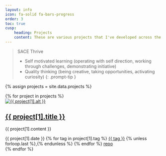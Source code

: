 ```yaml
---
layout: info
icon: fa-solid fa-bars-progress
order: 3
toc: true
cusp: 
    heading: Projects
    content: These are various projects that I've developed across the past few years, sorted chronologically (newest to oldest!).<br>For more, see my <a href = "https://github.com/phthallo/">GitHub</a> profile.
---
```


>  SACE Thrive
> - Self motivated learning (operating with self direction, working through challenges, demonstrating initiative)
> - Quality thinking (being creative, taking opportunities, activating curiosity)
{: .prompt-tip }

{% assign projects = site.data.projects %}
<div id="project-post-list" class = "px-xl-1">
{% for project in projects %}
<article class="card-wrapper card">
<div class="project-preview col-md-12 row g-0 flex-md-row-reverse">
    <a href = "{{ project[1].blog }}"><img style = "display: cover" src="/assets/img/projects/project-{{ project[1].img }}" alt="{{ project[1].alt }}"></a>
    <div class="card-body d-flex flex-column">
        <a href = "{{ project[1].blog }}" class = "project-links">
            <h1 class="card-title my-2 mt-md-0">
                <span data-bs-toggle="tooltip" data-bs-placement="right" data-bs-original-title="{{ project[1].tooltip }}">
                {{ project[1].title }}
                </span>
            </h1>
        </a>
            <div class="card-text content mt-0 mb-3">
                <p>{{ project[1].content }}</p>
            </div>
        <div class="post-meta align-items-end">
            <div class="me-auto">
                <i class="far fa-calendar fa-fw me-1"></i>
                <time>{{ project[1].date }}</time> 
                <i class="fa-solid fa-tag fa-fw me-1"></i> 
                <span class="categories">
                {% for tag in project[1].tag %}
                    <a href = "/tags/{{ tag }}">{{ tag }}</a>
                    {% unless forloop.last %},{% endunless %}
                {% endfor %}
                </span>
                <i class="fa-solid fa-code-branch fa-fw me-1"></i> 
                        <a href = "{{ project[1].repo }}">repo</a>
            </div>
        </div>
    </div>
</div>
</article>
{% endfor %}
</div>

